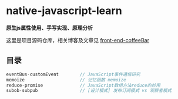 # native-javascript-learn

**原生js属性使用、手写实现、原理分析**

这里是项目源码仓库，相关博客及文章见 [front-end-coffeeBar](https://github.com/JS-banana/front-end-coffeeBar)

## 目录

```js
eventBus-customEvent        // JavaScript事件通信研究
memoize                     // 记忆函数 memoize
reduce-promise              // JavaScript数组方法reduce的妙用
subob-subpub                // [设计模式] 发布订阅模式 vs 观察者模式
```
